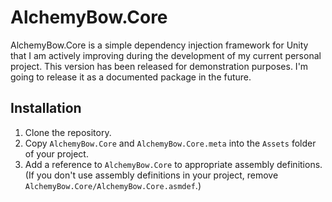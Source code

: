 # AlchemyBow.Core
AlchemyBow.Core is a simple dependency injection framework for Unity that I am actively improving during the development of my current personal project.
This version has been released for demonstration purposes. I'm going to release it as a documented package in the future.

## Installation
1. Clone the repository.
2. Copy `AlchemyBow.Core` and `AlchemyBow.Core.meta` into the `Assets` folder of your project.
3. Add a reference to `AlchemyBow.Core` to appropriate assembly definitions. (If you don't use assembly definitions in your project, remove `AlchemyBow.Core/AlchemyBow.Core.asmdef`.)
